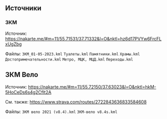## Источники ##

### ЗКМ ###

Источник: https://nakarte.me/#m=11/55.71531/37.71332&l=O&nktl=hz6d17PVYw6FrcFLxUgZbg

Файлы:
`ЗКМ_01-05-2023.kml`
`Туалеты.kml`
`Памятники.kml`
`Храмы.kml`
`Достопримечательности.kml`
`Метро, МЦК, МЦД.kml`
`Переходы.kml`


## ЗКМ Вело ###

Источник: https://nakarte.me/#m=11/55.72150/37.63023&l=O&nktl=hkM-5HoCeDs6s4g2CfIt2A

См. также: https://www.strava.com/routes/2722843636833584608

Файлы:
`ЗКМ вело 2021 (v8.4).kml`
`ЗКМ-вело v8.4s.kml`
